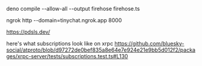 deno compile --allow-all --output firehose firehose.ts

ngrok http --domain=tinychat.ngrok.app 8000

https://pdsls.dev/

here's what subscriptions look like on xrpc
https://github.com/bluesky-social/atproto/blob/d97272de0bef835a8e64e7e924e21e9bb5d012f2/packages/xrpc-server/tests/subscriptions.test.ts#L130

